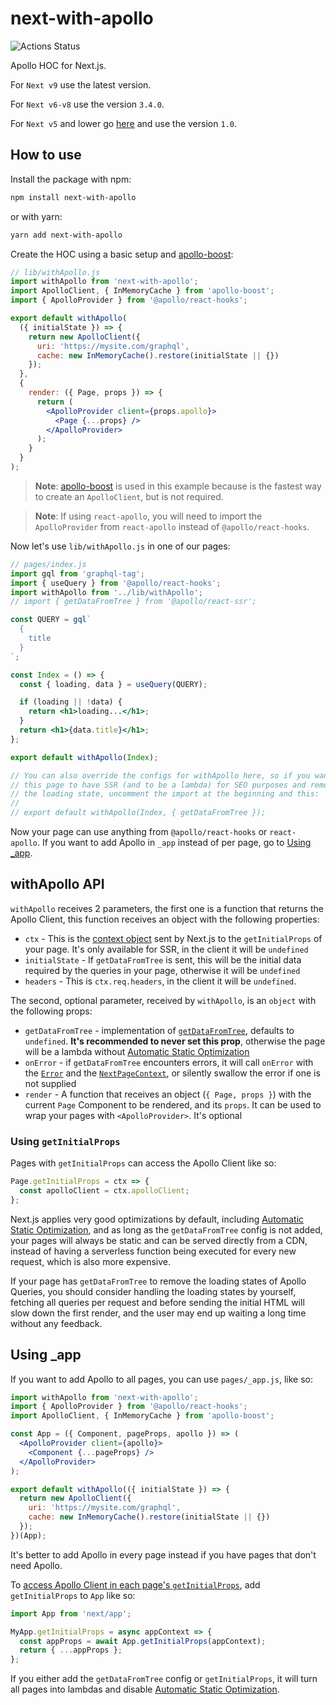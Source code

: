 # next-with-apollo

![Actions Status](https://github.com/lfades/next-with-apollo/workflows/Node%20CI/badge.svg)

Apollo HOC for Next.js.

For `Next v9` use the latest version.

For `Next v6-v8` use the version `3.4.0`.

For `Next v5` and lower go [here](./README_v1.md) and use the version `1.0`.

## How to use

Install the package with npm:

```sh
npm install next-with-apollo
```

or with yarn:

```sh
yarn add next-with-apollo
```

Create the HOC using a basic setup and [apollo-boost](https://github.com/apollographql/apollo-client/tree/master/packages/apollo-boost):

```jsx
// lib/withApollo.js
import withApollo from 'next-with-apollo';
import ApolloClient, { InMemoryCache } from 'apollo-boost';
import { ApolloProvider } from '@apollo/react-hooks';

export default withApollo(
  ({ initialState }) => {
    return new ApolloClient({
      uri: 'https://mysite.com/graphql',
      cache: new InMemoryCache().restore(initialState || {})
    });
  },
  {
    render: ({ Page, props }) => {
      return (
        <ApolloProvider client={props.apollo}>
          <Page {...props} />
        </ApolloProvider>
      );
    }
  }
);
```

> **Note**: [apollo-boost](https://github.com/apollographql/apollo-client/tree/master/packages/apollo-boost) is used in this example because is the fastest way to create an `ApolloClient`, but is not required. </br>

> **Note**: If using `react-apollo`, you will need to import the `ApolloProvider` from `react-apollo` instead of `@apollo/react-hooks`.

Now let's use `lib/withApollo.js` in one of our pages:

```jsx
// pages/index.js
import gql from 'graphql-tag';
import { useQuery } from '@apollo/react-hooks';
import withApollo from '../lib/withApollo';
// import { getDataFromTree } from '@apollo/react-ssr';

const QUERY = gql`
  {
    title
  }
`;

const Index = () => {
  const { loading, data } = useQuery(QUERY);

  if (loading || !data) {
    return <h1>loading...</h1>;
  }
  return <h1>{data.title}</h1>;
};

export default withApollo(Index);

// You can also override the configs for withApollo here, so if you want
// this page to have SSR (and to be a lambda) for SEO purposes and remove
// the loading state, uncomment the import at the beginning and this:
//
// export default withApollo(Index, { getDataFromTree });
```

Now your page can use anything from `@apollo/react-hooks` or `react-apollo`. If you want to add Apollo in `_app` instead of per page, go to [Using \_app](#using-_app).

## withApollo API

`withApollo` receives 2 parameters, the first one is a function that returns the Apollo Client, this function receives an object with the following properties:

- `ctx` - This is the [context object](https://nextjs.org/docs/api-reference/data-fetching/getInitialProps#context-object) sent by Next.js to the `getInitialProps` of your page. It's only available for SSR, in the client it will be `undefined`
- `initialState` - If `getDataFromTree` is sent, this will be the initial data required by the queries in your page, otherwise it will be `undefined`
- `headers` - This is `ctx.req.headers`, in the client it will be `undefined`.

The second, optional parameter, received by `withApollo`, is an `object` with the following props:

- `getDataFromTree` - implementation of [`getDataFromTree`](https://www.apollographql.com/docs/react/api/react-ssr/#getdatafromtree), defaults to `undefined`. **It's recommended to never set this prop**, otherwise the page will be a lambda without [Automatic Static Optimization](https://nextjs.org/docs/advanced-features/automatic-static-optimization)
- `onError` - if `getDataFromTree` encounters errors, it will call `onError` with the [`Error`](https://developer.mozilla.org/en-US/docs/Web/JavaScript/Reference/Global_Objects/Error) and the [`NextPageContext`](https://nextjs.org/docs/api-reference/data-fetching/getInitialProps#context-object), or silently swallow the error if one is not supplied
- `render` - A function that receives an object (`{ Page, props }`) with the current `Page` Component to be rendered, and its `props`. It can be used to wrap your pages with `<ApolloProvider>`. It's optional

### Using `getInitialProps`

Pages with `getInitialProps` can access the Apollo Client like so:

```jsx
Page.getInitialProps = ctx => {
  const apolloClient = ctx.apolloClient;
};
```

Next.js applies very good optimizations by default, including [Automatic Static Optimization](https://nextjs.org/docs/advanced-features/automatic-static-optimization), and as long as the `getDataFromTree` config is not added, your pages will always be static and can be served directly from a CDN, instead of having a serverless function being executed for every new request, which is also more expensive.

If your page has `getDataFromTree` to remove the loading states of Apollo Queries, you should consider handling the loading states by yourself, fetching all queries per request and before sending the initial HTML will slow down the first render, and the user may end up waiting a long time without any feedback.

## Using \_app

If you want to add Apollo to all pages, you can use `pages/_app.js`, like so:

```jsx
import withApollo from 'next-with-apollo';
import { ApolloProvider } from '@apollo/react-hooks';
import ApolloClient, { InMemoryCache } from 'apollo-boost';

const App = ({ Component, pageProps, apollo }) => (
  <ApolloProvider client={apollo}>
    <Component {...pageProps} />
  </ApolloProvider>
);

export default withApollo(({ initialState }) => {
  return new ApolloClient({
    uri: 'https://mysite.com/graphql',
    cache: new InMemoryCache().restore(initialState || {})
  });
})(App);
```

It's better to add Apollo in every page instead if you have pages that don't need Apollo.

To [access Apollo Client in each page's `getInitialProps`](#using-getinitialprops), add `getInitialProps` to `App` like so:

```javascript
import App from 'next/app';

MyApp.getInitialProps = async appContext => {
  const appProps = await App.getInitialProps(appContext);
  return { ...appProps };
};
```

If you either add the `getDataFromTree` config or `getInitialProps`, it will turn all pages into lambdas and disable [Automatic Static Optimization](https://nextjs.org/docs/advanced-features/automatic-static-optimization).
